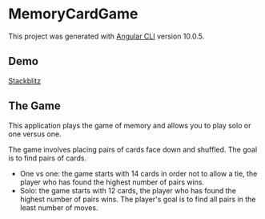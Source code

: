 # MemoryCardGame

This project was generated with [Angular CLI](https://github.com/angular/angular-cli) version 10.0.5.

## Demo

[Stackblitz](https://stackblitz.com/github/dani1993/memory-card)

## The Game

This application plays the game of memory and allows you to play solo or one versus one.

The game involves placing pairs of cards face down and shuffled. The goal is to find pairs of cards.

- One vs one: the game starts with 14 cards in order not to allow a tie, the player who has found the highest number of pairs wins.
- Solo: the game starts with 12 cards, the player who has found the highest number of pairs wins. The player's goal is to find all pairs in the least number of moves.
